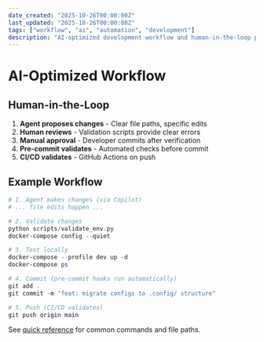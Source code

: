 ```yaml
---
date_created: "2025-10-26T00:00:00Z"
last_updated: "2025-10-26T00:00:00Z"
tags: ["workflow", "ai", "automation", "development"]
description: "AI-optimized development workflow and human-in-the-loop procedures"
---
```


# AI-Optimized Workflow

## Human-in-the-Loop

1. **Agent proposes changes** - Clear file paths, specific edits
2. **Human reviews** - Validation scripts provide clear errors
3. **Manual approval** - Developer commits after verification
4. **Pre-commit validates** - Automated checks before commit
5. **CI/CD validates** - GitHub Actions on push

## Example Workflow

```powershell
# 1. Agent makes changes (via Copilot)
# ... file edits happen ...

# 2. Validate changes
python scripts/validate_env.py
docker-compose config --quiet

# 3. Test locally
docker-compose --profile dev up -d
docker-compose ps

# 4. Commit (pre-commit hooks run automatically)
git add .
git commit -m "feat: migrate configs to .config/ structure"

# 5. Push (CI/CD validates)
git push origin main
```

See [quick reference](agent-reference.md) for common commands and file paths.
